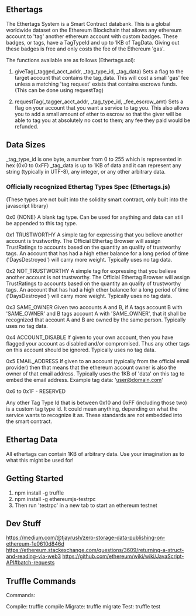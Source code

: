 
## Ethertags

The Ethertags System is a Smart Contract databank.  This is a global worldwide dataset on the Ethereum Blockchain that allows any ethereum account to 'tag' another ethereum account with custom badges. These badges, or tags, have a TagTypeId and up to 1KB of TagData.  Giving out these badges is free and only costs the fee of the Ethereum 'gas'.

 The functions available are as follows (Ethertags.sol):  

1. giveTag(_tagged_acct_addr, _tag_type_id, _tag_data)
  Sets a flag to the target account that contains the tag_data.  This will cost a small 'gas' fee unless a matching 'tag request' exists that contains escrows funds.  (This can be done using requestTag)

2. requestTag(_tagger_acct_addr, _tag_type_id, _fee_escrow_amt)
  Sets a flag on your account that you want a service to tag you.  This also allows you to add a small amount of ether to escrow so that the giver will be able to tag you at absolutely no cost to them; any fee they paid would be refunded.




## Data Sizes

_tag_type_id is one byte, a number from 0 to 255 which is represented in hex (0x0 to 0xFF)
_tag_data is up to 1KB of data and it can represent any string (typically in UTF-8), any integer, or any other arbitrary data.


### Officially recognized Ethertag Types Spec (Ethertags.js)
(These types are not built into the solidity smart contract, only built into the javascript library)

0x0 {NONE}
  A blank tag type.  Can be used for anything and data can still be appended to this tag type.

0x1 TRUSTWORTHY
  A simple tag for expressing that you believe another account is trustworthy.  The Official Ethertag Browser will assign TrustRatings to accounts based on the quantity an quality of trustworthy tags.  An account that has had a high ether balance for a long period of time ('DaysDestroyed') will carry more weight.   Typically uses no tag data.

0x2 NOT_TRUSTWORTHY
    A simple tag for expressing that you believe another account is not trustworthy.  The Official Ethertag Browser will assign TrustRatings to accounts based on the quantity an quality of trustworthy tags.  An account that has had a high ether balance for a long period of time ('DaysDestroyed') will carry more weight.     Typically uses no tag data.

0x3 SAME_OWNER
  Given two accounts A and B, if A tags account B with 'SAME_OWNER' and B tags account A with 'SAME_OWNER', that it shall be recognized that account A and B are owned by the same person. Typically uses no tag data.

0x4 ACCOUNT_DISABLE
    If given to your own account, then you have flagged your account as disabled and/or compromised.  Thus any other tags on this account should be ignored. Typically uses no tag data.

0x5 EMAIL_ADDRESS
    If given to an account (typically from the official email provider) then that means that the ethereum account owner is also the owner of that email address.  Typically uses the 1KB of 'data' on this tag to embed the email address.  Example tag data: 'user@domain.com'

0x6 to 0x1F - RESERVED

Any other Tag Type Id that is between 0x10 and 0xFF (including those two) is a custom tag type id.  It could mean anything, depending on what the service wants to recognize it as.  These standards are not embedded into the smart contract.  


## Ethertag Data
 All ethertags can contain 1KB of arbitrary data.  Use your imagination as to what this might be used for!


## Getting Started
1. npm install -g truffle
2. npm install -g ethereumjs-testrpc
3. Then run 'testrpc' in a new tab to start an ethereum testnet


## Dev Stuff

https://medium.com/@tjayrush/zero-storage-data-publishing-on-ethereum-1e0610d846d
https://ethereum.stackexchange.com/questions/3609/returning-a-struct-and-reading-via-web3
https://github.com/ethereum/wiki/wiki/JavaScript-API#batch-requests

## Truffle Commands

Commands:

  Compile: truffle compile
  Migrate: truffle migrate
  Test:    truffle test
